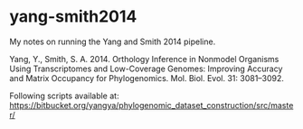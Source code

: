 # yang-smith2014
My notes on running the Yang and Smith 2014 pipeline.

Yang, Y., Smith, S. A. 2014. Orthology Inference in Nonmodel Organisms Using Transcriptomes and Low-Coverage Genomes: Improving Accuracy and Matrix Occupancy for Phylogenomics. Mol. Biol. Evol. 31: 3081–3092.

Following scripts available at: https://bitbucket.org/yangya/phylogenomic_dataset_construction/src/master/
